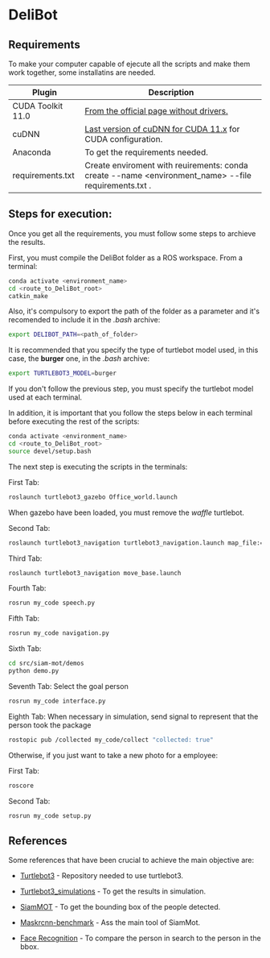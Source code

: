 # DeliBot

## Requirements

To make your computer capable of ejecute all the scripts and make them work together, some installatins are needed.

| Plugin | Description |
| ------ | ------ |
| CUDA Toolkit 11.0 | [From the official page without drivers.][CUDA] |
| cuDNN | [Last version of cuDNN for CUDA 11.x][cuDNN] for CUDA configuration. |
| Anaconda | To get the requirements needed. |
| requirements.txt | Create enviroment with reuirements:  conda create --name <environment_name> --file requirements.txt . |


## Steps for execution:

Once you get all the requirements, you must follow some steps to archieve the results.

First, you must compile the DeliBot folder as a ROS workspace. From a terminal:
```sh
conda activate <environment_name>
cd <route_to_DeliBot_root>
catkin_make
```

Also, it's compulsory to export the path of the folder as a parameter and it's recomended to include it in the _.bash_ archive:
```sh
export DELIBOT_PATH=<path_of_folder>
```

It is recommended that you specify the type of turtlebot model used, in this case, the **burger** one, in the _.bash_ archive:
```sh
export TURTLEBOT3_MODEL=burger
```
If you don't follow the previous step, you must specify the turtlebot model used at each terminal.

In addition, it is important that you follow the steps below in each terminal before executing the rest of the scripts:
```sh
conda activate <environment_name>
cd <route_to_DeliBot_root>
source devel/setup.bash
```

The next step is executing the scripts in the terminals:

First Tab:
```sh
roslaunch turtlebot3_gazebo Office_world.launch
```
When gazebo have been loaded, you must remove the _waffle_ turtlebot.


Second Tab:

```sh
roslaunch turtlebot3_navigation turtlebot3_navigation.launch map_file:=<route_to_DeliBot_root>/src/siam-mot/Office.yaml
```

Third Tab:

```sh
roslaunch turtlebot3_navigation move_base.launch
```

Fourth Tab:
```sh
rosrun my_code speech.py
```

Fifth Tab:

```sh
rosrun my_code navigation.py
```

Sixth Tab:


```sh
cd src/siam-mot/demos
python demo.py
```

Seventh Tab: Select the goal person

```sh
rosrun my_code interface.py
```
Eighth Tab: When necessary in simulation, send signal to represent that the person took the package

```sh
rostopic pub /collected my_code/collect "collected: true"
```


Otherwise, if you just want to take a new photo for a employee:

First Tab:
```sh
roscore
```

Second Tab:
```sh
rosrun my_code setup.py
```

## References

Some references that have been crucial to achieve the main objective are:

- [Turtlebot3] - Repository needed to use turtlebot3.
- [Turtlebot3_simulations] - To get the results in simulation.
- [SiamMOT] - To get the bounding box of the people detected.
- [Maskrcnn-benchmark] - Ass the main tool of SiamMot.
- [Face Recognition] - To compare the person in search to the person in the bbox.

   [CUDA]: <https://developer.nvidia.com/cuda-11.0-download-archive?target_os=Linux&target_arch=x86_64&target_distro=Ubuntu&target_version=2004&target_type=runfilelocal>
   [cuDNN]: <https://developer.nvidia.com/rdp/cudnn-archive>
   [Turtlebot3]: <https://github.com/ROBOTIS-GIT/turtlebot3/tree/noetic-devel>
   [Turtlebot3_simulations]: <https://github.com/ROBOTIS-GIT/turtlebot3_simulations/tree/noetic-devel>
   [SiamMOT]: <https://github.com/amazon-science/siam-mot>
   [Maskrcnn-benchmark]: <https://github.com/facebookresearch/maskrcnn-benchmark>
   [Face Recognition]: <https://github.com/ageitgey/face_recognition>
